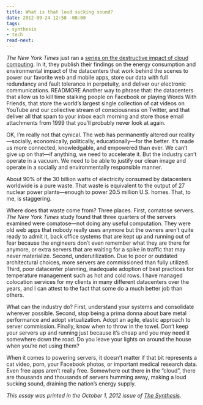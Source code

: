 ```yaml
---
title: What is that loud sucking sound?
date: 2012-09-24 12:58 -08:00
tags:
- synthesis
- tech
read-next: 
---
```

_The New York Times_ just ran a [series on the destructive impact of cloud computing](http://www.nytimes.com/2012/09/23/technology/data-centers-waste-vast-amounts-of-energy-belying-industry-image.html). 
In it, they publish their findings on the energy consumption and environmental impact of the datacenters that work behind the scenes to power our favorite web and mobile apps, store our data with full 
redundancy and fault tolerance in perpetuity, and deliver our electronic communications. READMORE Another way to phrase that: the datacenters that allow us to kill time stalking people on Facebook or playing 
Words With Friends, that store the world&rsquo;s largest single collection of cat videos on YouTube and our collective stream of consciousness on Twitter, and that deliver all that spam to your inbox 
each morning and store those email attachments from 1999 that you&rsquo;ll probably never look at again.

OK, I&rsquo;m really not that cynical. The web has permanently altered our reality&mdash;socially, economically, politically, educationally&mdash;for the better. It&rsquo;s made us more connected, 
knowledgable, and empowered than ever. We can&rsquo;t give up on that&mdash;if anything, we need to accelerate it. But the industry can&rsquo;t operate in a vacuum. We need to be able to justify our
clean image and operate in a socially and environmentally responsible manner.

About 90% of the 30 billion watts of electricity consumed by datacenters worldwide is a pure waste. That waste is equivalent to the output of 27 nuclear power plants&mdash;enough to power 20.5 million U.S. homes.
That, to me, is staggering.

Where does that waste come from? Three places. First, comatose servers. _The New York Times_ study found that three quarters of the servers examined were comatose&mdash;not doing any useful computation. 
They were old web apps that nobody really uses anymore but the owners aren&rsquo;t quite ready to admit it, back office systems that are kept up and running out of fear because the engineers don&rsquo;t 
even remember what they are there for anymore, or extra servers that are waiting for a spike in traffic that may never materialize. Second, underutilization. Due to poor or outdated architectural choices, 
more servers are commissioned than fully utilized. Third, poor datacenter planning, inadequate adoption of best practices for temperature management such as hot and cold rows. I have managed colocation 
services for my clients in many different datacenters over the years, and I can attest to the fact that some do a much better job than others.

What can the industry do? First, understand your systems and consolidate wherever possible. Second, stop being a prima donna about bare metal performance and adopt virtualization. Adopt an agile, 
elastic approach to server commission. Finally, know when to throw in the towel. Don&rsquo;t keep your servers up and running just because it&rsquo;s cheap and you may need it somewhere down the road. 
Do you leave your lights on around the house when you&rsquo;re not using them?

When it comes to powering servers, it doesn&rsquo;t matter if that bit represents a cat video, porn, your Facebook photos, or important medical research data. Even free apps aren&rsquo;t really free. 
Somewhere out there in the &ldquo;cloud&rdquo;, there are thousands and thousands of servers humming away, making a loud sucking sound, draining the nation&rsquo;s energy supply.

_This essay was printed in the October 1, 2012 issue of [The Synthesis](http://synthesisweekly.com/)._
